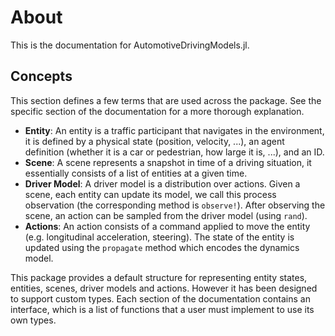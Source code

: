 # About

This is the documentation for AutomotiveDrivingModels.jl. 

## Concepts

This section defines a few terms that are used across the package. 
See the specific section of the documentation for a more thorough explanation.

- **Entity**: An entity is a traffic participant that navigates in the environment, it is defined by a physical state (position, velocity, ...), an agent definition (whether it is a car or pedestrian, how large it is, ...), and an ID.
- **Scene**: A scene represents a snapshot in time of a driving situation, it essentially consists of a list of entities at a given time.
- **Driver Model**: A driver model is a distribution over actions. Given a scene, each entity can update its model, we call this process observation (the corresponding method is `observe!`). After observing the scene, an action can be sampled from the driver model (using `rand`).
- **Actions**: An action consists of a command applied to move the entity (e.g. longitudinal acceleration, steering). The state of the entity is updated using the `propagate` method which encodes the dynamics model.

This package provides a default structure for representing entity states, entities, scenes, driver models and actions.
However it has been designed to support custom types. 
Each section of the documentation contains an interface, which is a list of functions that a user must implement to use its own types.

```@contents
```
